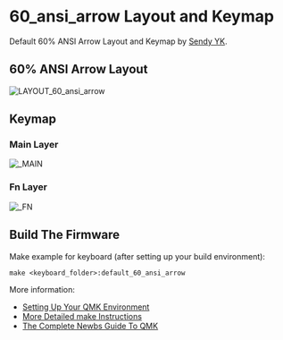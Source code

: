 # 60_ansi_arrow Layout and Keymap

Default 60% ANSI Arrow Layout and Keymap by [Sendy YK](https://mr.sendyyk.com).

## 60% ANSI Arrow Layout

![LAYOUT_60_ansi_arrow](https://raw.githubusercontent.com/mrsendyyk/files/public/mechanical-keyboards/qmk/firmware/keyboards/dz60/images/dz60-layout-60-ansi-arrow.png)

## Keymap

### Main Layer

![_MAIN](https://raw.githubusercontent.com/mrsendyyk/files/public/mechanical-keyboards/qmk/firmware/keyboards/dz60/images/dz60-layout-60-ansi-arrow-keymap-main.png)

### Fn Layer

![_FN](https://raw.githubusercontent.com/mrsendyyk/files/public/mechanical-keyboards/qmk/firmware/keyboards/dz60/images/dz60-layout-60-ansi-arrow-keymap-fn.png)

## Build The Firmware

Make example for keyboard (after setting up your build environment):

    make <keyboard_folder>:default_60_ansi_arrow

More information:
* [Setting Up Your QMK Environment](https://docs.qmk.fm/#/getting_started_build_tools)
* [More Detailed make Instructions](https://docs.qmk.fm/#/getting_started_make_guide)
* [The Complete Newbs Guide To QMK](https://docs.qmk.fm/#/newbs)
